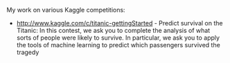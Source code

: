 My work on various Kaggle competitions:
- http://www.kaggle.com/c/titanic-gettingStarted - Predict survival on the Titanic:
In this contest, we ask you to complete the analysis of what sorts of people were likely to survive.  In particular, we ask you to apply the tools of machine learning to predict which passengers survived the tragedy